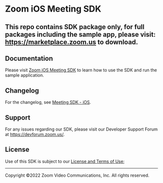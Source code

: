 # Zoom iOS Meeting SDK

## **This repo contains SDK package only, for full packages including the sample app, please visit: https://marketplace.zoom.us to download.**

## Documentation
Please visit [Zoom iOS Meeting SDK](https://developers.zoom.us/docs/meeting-sdk/ios/) to learn how to use the SDK and run the sample application.

## Changelog

For the changelog, see [Meeting SDK - iOS](https://developers.zoom.us/changelog/meeting-sdk/).

## Support

For any issues regarding our SDK, please visit our Developer Support Forum at https://devforum.zoom.us/.

## License

Use of this SDK is subject to our [License and Terms of Use](https://explore.zoom.us/docs/en-us/zoom_api_license_and_tou.html);

---
Copyright ©2022 Zoom Video Communications, Inc. All rights reserved.
